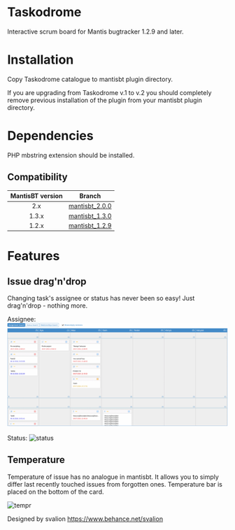 # Taskodrome
Interactive scrum board for Mantis bugtracker 1.2.9 and later.

# Installation
Copy Taskodrome catalogue to mantisbt plugin directory.

If you are upgrading from Taskodrome v.1 to v.2 you should completely remove previous installation of the plugin from your mantisbt plugin directory.

# Dependencies
PHP mbstring extension should be installed.

## Compatibility
MantisBT version | Branch
:---:|---
2.x   | [mantisbt_2.0.0](https://github.com/AuthenticEshkinKot/Taskodrome/tree/mantisbt_2.0.0)
1.3.x | [mantisbt_1.3.0](https://github.com/AuthenticEshkinKot/Taskodrome/tree/mantisbt_1.3.0)
1.2.x | [mantisbt_1.2.9](https://github.com/AuthenticEshkinKot/Taskodrome/tree/mantisbt_1.2.9)


# Features
## Issue drag'n'drop
Changing task's assignee or status has never been so easy! Just drag'n'drop - nothing more.

Assignee:
![assignee](Screenshots/assignee.gif)

Status:
![status](Screenshots/status.gif)

## Temperature
Temperature of issue has no analogue in mantisbt. It allows you to simply differ last recently touched issues from forgotten ones. Temperature bar is placed on the bottom of the card.

![tempr](Screenshots/temperature.gif)

Designed by svalion https://www.behance.net/svalion
